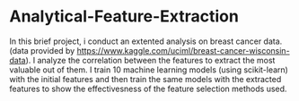 # Analytical-Feature-Extraction
In this brief project, i conduct an extented analysis on breast cancer data.
(data provided by https://www.kaggle.com/uciml/breast-cancer-wisconsin-data). 
I analyze the correlation between the features to extract the most valuable out of them. I train 10 machine learning models (using scikit-learn) with the initial features and then train the same models with the extracted features to show the effectivesness of the feature selection methods used.
